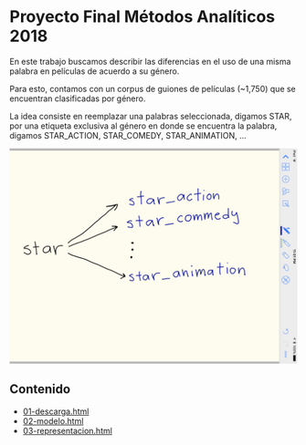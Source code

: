 # Proyecto Final Métodos Analíticos 2018

En este trabajo buscamos describir las diferencias en el uso de una misma palabra en películas de acuerdo a su género.  

Para esto, contamos con un corpus de guiones de películas (~1,750) que se encuentran clasificadas por género.

La idea consiste en reemplazar una palabras seleccionada, digamos STAR, por una etiqueta exclusiva al género en donde se encuentra la palabra, digamos STAR_ACTION, STAR_COMEDY, STAR_ANIMATION, ...

![](./imagenes/tags.PNG)

## Contenido

* [01-descarga.html](https://audiracmichelle.github.io/proyecto_final_metodos_analiticos/01-descarga.html)
* [02-modelo.html](https://audiracmichelle.github.io/proyecto_final_metodos_analiticos/02-modelo.html)
* [03-representacion.html](https://audiracmichelle.github.io/proyecto_final_metodos_analiticos/03-representacion.html)
